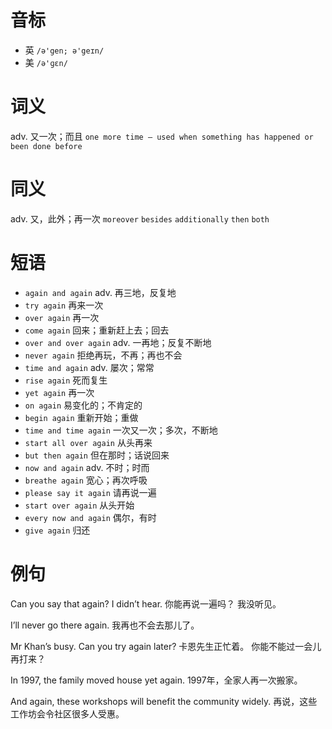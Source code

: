 # 音标

- 英 `/ə'gen; ə'geɪn/`
- 美 `/ə'ɡɛn/`

# 词义

adv. 又一次；而且
`one more time – used when something has happened or been done before`

# 同义

adv. 又，此外；再一次
`moreover` `besides` `additionally` `then` `both`

# 短语

- `again and again` adv. 再三地，反复地
- `try again` 再来一次
- `over again` 再一次
- `come again` 回来；重新赶上去；回去
- `over and over again` adv. 一再地；反复不断地
- `never again` 拒绝再玩，不再；再也不会
- `time and again` adv. 屡次；常常
- `rise again` 死而复生
- `yet again` 再一次
- `on again` 易变化的；不肯定的
- `begin again` 重新开始；重做
- `time and time again` 一次又一次；多次，不断地
- `start all over again` 从头再来
- `but then again` 但在那时；话说回来
- `now and again` adv. 不时；时而
- `breathe again` 宽心；再次呼吸
- `please say it again` 请再说一遍
- `start over again` 从头开始
- `every now and again` 偶尔，有时
- `give again` 归还

# 例句

Can you say that again? I didn’t hear.
你能再说一遍吗？ 我没听见。

I’ll never go there again.
我再也不会去那儿了。

Mr Khan’s busy. Can you try again later?
卡恩先生正忙着。 你能不能过一会儿再打来？

In 1997, the family moved house yet again.
1997年，全家人再一次搬家。

And again, these workshops will benefit the community widely.
再说，这些工作坊会令社区很多人受惠。


